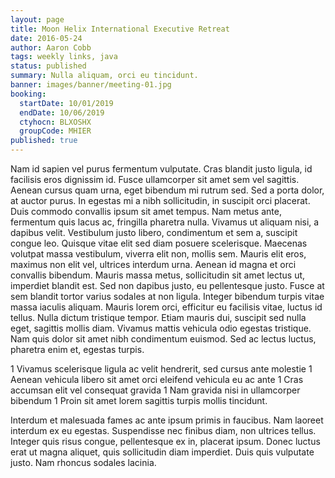 ```yaml
---
layout: page
title: Moon Helix International Executive Retreat
date: 2016-05-24
author: Aaron Cobb
tags: weekly links, java
status: published
summary: Nulla aliquam, orci eu tincidunt.
banner: images/banner/meeting-01.jpg
booking:
  startDate: 10/01/2019
  endDate: 10/06/2019
  ctyhocn: BLXOSHX
  groupCode: MHIER
published: true
---
```

Nam id sapien vel purus fermentum vulputate. Cras blandit justo ligula, id facilisis eros dignissim id. Fusce ullamcorper sit amet sem vel sagittis. Aenean cursus quam urna, eget bibendum mi rutrum sed. Sed a porta dolor, at auctor purus. In egestas mi a nibh sollicitudin, in suscipit orci placerat. Duis commodo convallis ipsum sit amet tempus. Nam metus ante, fermentum quis lacus ac, fringilla pharetra nulla. Vivamus ut aliquam nisi, a dapibus velit. Vestibulum justo libero, condimentum et sem a, suscipit congue leo. Quisque vitae elit sed diam posuere scelerisque. Maecenas volutpat massa vestibulum, viverra elit non, mollis sem.
Mauris elit eros, maximus non elit vel, ultrices interdum urna. Aenean id magna et orci convallis bibendum. Mauris massa metus, sollicitudin sit amet lectus ut, imperdiet blandit est. Sed non dapibus justo, eu pellentesque justo. Fusce at sem blandit tortor varius sodales at non ligula. Integer bibendum turpis vitae massa iaculis aliquam. Mauris lorem orci, efficitur eu facilisis vitae, luctus id tellus. Nulla dictum tristique tempor. Etiam mauris dui, suscipit sed nulla eget, sagittis mollis diam. Vivamus mattis vehicula odio egestas tristique. Nam quis dolor sit amet nibh condimentum euismod. Sed ac lectus luctus, pharetra enim et, egestas turpis.

1 Vivamus scelerisque ligula ac velit hendrerit, sed cursus ante molestie
1 Aenean vehicula libero sit amet orci eleifend vehicula eu ac ante
1 Cras accumsan elit vel consequat gravida
1 Nam gravida nisi in ullamcorper bibendum
1 Proin sit amet lorem sagittis turpis mollis tincidunt.

Interdum et malesuada fames ac ante ipsum primis in faucibus. Nam laoreet interdum ex eu egestas. Suspendisse nec finibus diam, non ultrices tellus. Integer quis risus congue, pellentesque ex in, placerat ipsum. Donec luctus erat ut magna aliquet, quis sollicitudin diam imperdiet. Duis quis vulputate justo. Nam rhoncus sodales lacinia.
